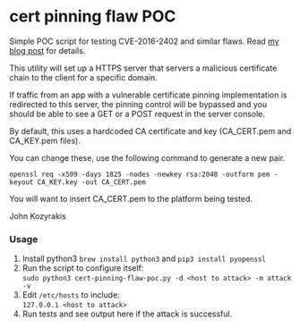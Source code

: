 # cert pinning flaw POC

Simple POC script for testing CVE-2016-2402 and similar flaws. Read [my blog post](https://koz.io/pinning-cve-2016-2402) for details.

This utility will set up a HTTPS server that servers a malicious certificate chain to the client for a specific domain.

If traffic from an app with a vulnerable certificate pinning implementation is redirected to this server, 
the pinning control will be bypassed and you should be able to see a GET or a POST request in the server console.

By default, this uses a hardcoded CA certificate and key (CA_CERT.pem and CA_KEY.pem files).

You can change these, use the following command to generate a new pair.

`openssl req -x509 -days 1825 -nodes -newkey rsa:2048 -outform pem -keyout CA_KEY.key -out CA_CERT.pem`

You will want to insert CA_CERT.pem to the platform being tested.

John Kozyrakis

### Usage

1. Install python3 `brew install python3` and `pip3 install pyopenssl`
1. Run the script to configure itself:  
    `sudo python3 cert-pinning-flaw-poc.py -d <host to attack> -m attack -v`
1. Edit `/etc/hosts` to include:  
    `127.0.0.1 <host to attack>`
1. Run tests and see output here if the attack is successful.

